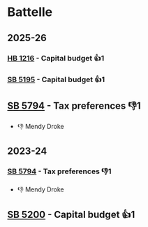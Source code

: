 # Battelle
## 2025-26

### [HB 1216](/bill/2025-26/hb/1216/) - Capital budget 👍1  

### [SB 5195](/bill/2025-26/sb/5195/) - Capital budget 👍1  

## [SB 5794](/bill/2025-26/sb/5794/) - Tax preferences  👎1 
* 👎 Mendy Droke

## 2023-24

### [SB 5794](/bill/2023-24/sb/5794/) - Tax preferences  👎1 
* 👎 Mendy Droke

## [SB 5200](/bill/2023-24/sb/5200/) - Capital budget 👍1  
